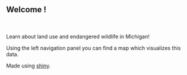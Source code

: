 ## Welcome !
<br><br>
Learn about land use and endangered wildlife in Michigan!

Using the left navigation panel you can find a map which visualizes this data.

Made using [shiny](https://shiny.rstudio.com/). 
